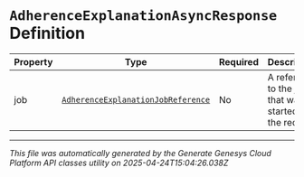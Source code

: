 # `AdherenceExplanationAsyncResponse` Definition

| Property | Type | Required | Description |
|----------|------|----------|-------------|
| job | [`AdherenceExplanationJobReference`](adherenceexplanationjobreference-definition.md) | No | A reference to the job that was started by the request |

---

*This file was automatically generated by the Generate Genesys Cloud Platform API classes utility on 2025-04-24T15:04:26.038Z*
